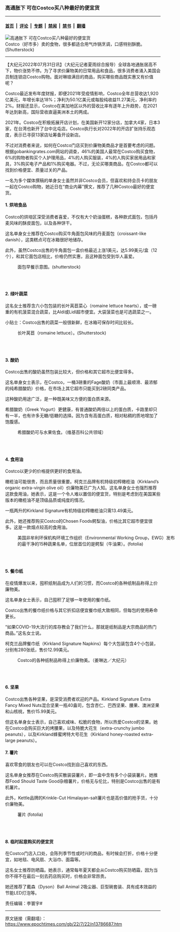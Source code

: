 ### 高通胀下 可在Costco买八种最好的便宜货

---

#### [首页](../../../..?n13786687) &nbsp;|&nbsp; [评论](../../../../../epoch-comment?n13786687) &nbsp;|&nbsp; [专题](../../../../../epoch-special?n13786687) &nbsp;|&nbsp; [禁闻](../../../../../epoch-news?n13786687) &nbsp;|&nbsp; [禁书](../../../../../books?n13786687) &nbsp;|&nbsp; [翻墙](https://github.com/gfw-breaker/nogfw/blob/master/README.md?n13786687)


<div><img alt="高通胀下 可在Costco买八种最好的便宜货" class="attachment-djy_600_400 size-djy_600_400 wp-post-image" src="https://i.epochtimes.com/assets/uploads/2022/05/id13736956-shutterstock_763832152-600x400.jpg"/>
<div class="caption">
 Costco（好市多）卖的食物，很多都适合用气炸锅烹调，口感特别酥脆。(Shutterstock)
</div></div><hr/><div class="post_content" id="artbody" itemprop="articleBody">
 <!-- article content begin -->
 <p>
  【大纪元2022年07月31日讯】（大纪元记者夏雨综合报导）全球各地通胀居高不下，物价涨势不停。为了寻求价廉物美的日常用品和食品，很多消费者涌入美国会员制连锁店Costco购物。面对琳琅满目的商品，购买哪些商品既实惠又有价值呢？
 </p>
 <p>
  Costco最近发布年度财报，即便2021年受疫情影响，Costco全年总营收达1,920亿美元，年增长率达18%；净利为50.1亿美元或每股纯收益11.27美元，净利率约2%。财报还显示，Costco在美加地区以外的营收比率有逐年上升趋势，在2021年达到新高，国际营收直逼美洲本土的两成。
 </p>
 <p>
  2021年。Costco在积极拓展开店计划，在美国新开12家分店，加拿大4家，日本3家，在台湾也新开了台中北屯店。Costco执行长对2022年的开店扩张持乐观态度，表示已寻获13家店址筹备开设新店。
 </p>
 <p>
  不过对消费者来说，如何在Costco门店买到价廉物美商品才是首要考虑的问题。根据gobankingrates.com网站的调查，46%的美国人最常在Costco购买食物，6%的购物者购买个人护理用品，4%的人购买服装，4%的人购买家居用品和家具，3%购买电子产品和1%购买电器。不过，无论买哪类商品，在Costco都可以找到价格便宜、质量过关的产品。
 </p>
 <p>
  一名为多个媒体撰稿的单身女士虽然并非Costco会员，但喜欢和持会员卡的朋友一起在Costco购物，她近日在“商业内幕”撰文，推荐了几种Costco最好的便宜货。
 </p>
 <h4>
  1. 烘培食品
 </h4>
 <p>
  Costco的烘培区深受消费者喜爱，不仅有大个奶油蛋糕，各种款式面包，包括丹麦风味的酥皮面包，以及各种饼干。
 </p>
 <p>
  这名单身女士推荐在Costco购买牛角面包风味的丹麦面包（croissant-like danish），这类糕点可在冰箱很好地储存。
 </p>
 <p>
  此外，虽然Costco出售的牛角面包一盒价格最近上涨1美元，达5.99美元/盒（12个），和其它面包店相比，价格仍然实惠，且这种面包受到华人喜爱。
 </p>
 <figure aria-describedby="caption-attachment-13700651" class="wp-caption aligncenter" id="attachment_13700651" style="width: 600px">
  <ok href="https://i.epochtimes.com/assets/uploads/2022/04/id13700651-shutterstock_1721144104.jpg" target="_blank">
   <img alt="" class="size-large wp-image-13700651" src="https://i.epochtimes.com/assets/uploads/2022/04/id13700651-shutterstock_1721144104-600x400.jpg"/>
  </ok>
  <br/><figcaption class="wp-caption-text" id="caption-attachment-13700651">
   面包早餐示意图。(shutterstock)
  </figcaption><br/>
 </figure><br/>
 <h4>
  2. 绿叶蔬菜
 </h4>
 <p>
  这名女士推荐含六小包包装的长叶莴苣菜心（romaine lettuce hearts），或一磅重的有机菠菜混合蔬菜，比Aldi或Lidl超市便宜。大袋菠菜也是可选蔬菜之一。
 </p>
 <p>
  小贴士：Costco出售的蔬菜一般很新鲜，在冰箱可保存时间比较长。
 </p>
 <figure aria-describedby="caption-attachment-10866701" class="wp-caption aligncenter" id="attachment_10866701" style="width: 600px">
  <ok href="https://i.epochtimes.com/assets/uploads/2018/11/shutterstock_757187653.jpg" target="_blank">
   <img alt="" class="size-large wp-image-10866701" src="https://i.epochtimes.com/assets/uploads/2018/11/shutterstock_757187653-600x450.jpg"/>
  </ok>
  <br/><figcaption class="wp-caption-text" id="caption-attachment-10866701">
   长叶莴苣（romaine lettuce）。(Shutterstock)
  </figcaption><br/>
 </figure><br/>
 <h4>
  3. 酸奶
 </h4>
 <p>
  Costco出售的酸奶虽然包装比较大，但价格和其它超市比便宜得多。
 </p>
 <p>
  这名单身女士表示，在Costco，一桶3磅重的Fage酸奶（市面上最顺滑、最浓郁的纯希腊酸奶）价格，在市场上其它超市只能买到2磅同类产品。
 </p>
 <p>
  这种酸奶用途广泛，是一种既美味又方便的蛋白质来源。
 </p>
 <p>
  希腊酸奶（Greek Yogurt）更健康，有普通酸奶两倍以上的蛋白质，卡路里却只有一半，也有许多无糖/低糖的选择。因为含有高蛋白质，相对粘稠的质地增加了饱腹感。
 </p>
 <figure aria-describedby="caption-attachment-7304115" class="wp-caption aligncenter" id="attachment_7304115" style="width: 600px">
  <ok href="https://i.epochtimes.com/assets/uploads/2015/12/1512092053042669.jpg" target="_blank">
   <img alt="" class="size-full wp-image-7304115" src="https://i.epochtimes.com/assets/uploads/2015/12/1512092053042669.jpg"/>
  </ok>
  <br/><figcaption class="wp-caption-text" id="caption-attachment-7304115">
   希腊酸奶可与水果佐食。（维基百科公共领域）
  </figcaption><br/>
 </figure><br/>
 <h4>
  4. 食用油
 </h4>
 <p>
  Costco以更少的价格提供更好的食用油。
 </p>
 <p>
  橄榄油可能很贵，而且质量很重要。柯克兰品牌有机特级初榨橄榄油（Kirkland’s organic extra-virgin olive oil）价廉物美已广为人知。这名单身女士也强烈推荐这款食用油，她表示，这是一个令人难以置信的便宜货，特别是考虑到在美国某些版本的橄榄油不是顶级品质或纯度的情况。
 </p>
 <p>
  一瓶两升的Kirkland Signature有机特级初榨橄榄油只需13.49美元。
 </p>
 <p>
  此外，她还推荐购买Costco的Chosen Foods鳄梨油，价格比其它超市便宜很多。这是一款烟点较高的食用油。
 </p>
 <figure aria-describedby="caption-attachment-6538701" class="wp-caption aligncenter" id="attachment_6538701" style="width: 512px">
  <ok href="https://i.epochtimes.com/assets/uploads/2015/12/141028151130985.jpg" target="_blank">
   <img alt="" class="size-full wp-image-6538701" src="https://i.epochtimes.com/assets/uploads/2015/12/141028151130985.jpg"/>
  </ok>
  <br/><figcaption class="wp-caption-text" id="caption-attachment-6538701">
   美国非牟利环保机构环境工作组织（Environmental Working Group，EWG）发布的最干净的15种蔬果名单，位居首位的是鳄梨（牛油果）。(fotolia)
  </figcaption><br/>
 </figure><br/>
 <h4>
  5. 餐巾纸
 </h4>
 <p>
  在疫情爆发以来，囤积纸制品成为人们的习惯，而Costco的各种纸制品称得上价廉物美。
 </p>
 <p>
  这名单身女士表示，自己囤积了足够一年使用的餐巾纸。
 </p>
 <p>
  Costco出售的餐巾纸价格与其它折扣店便宜餐巾纸大致相同，但每包的使用寿命更长。
 </p>
 <p>
  “如果COVID-19大流行的库存教会了我们什么，那就是纸制品是大宗商品的热门商品。”这名女士说。
 </p>
 <p>
  柯克兰品牌餐巾纸（Kirkland Signature Napkins）每个大包装包含4个小包装，分别有280张纸，售价12.99美元。
 </p>
 <figure aria-describedby="caption-attachment-11960055" class="wp-caption aligncenter" id="attachment_11960055" style="width: 600px">
  <ok href="https://i.epochtimes.com/assets/uploads/2020/03/2b9401b5d181f1c3-e1584753518133.jpg" target="_blank">
   <img alt="" class="size-large wp-image-11960055" src="https://i.epochtimes.com/assets/uploads/2020/03/2b9401b5d181f1c3-600x450.jpg"/>
  </ok>
  <br/><figcaption class="wp-caption-text" id="caption-attachment-11960055">
   Costco的各种纸制品称得上价廉物美。（姜琳达／大纪元）
  </figcaption><br/>
 </figure><br/>
 <h4>
  6. 坚果
 </h4>
 <p>
  Costco出售各种坚果，是深受消费者欢迎的产品。Kirkland Signature Extra Fancy Mixed Nuts混合坚果一瓶40盎司，包含杏仁、巴西坚果、腰果、澳洲坚果和山核桃，售价15.99美元。
 </p>
 <p>
  但这名单身女士表示，自己喜欢咸味、松脆的食物，所以热爱Costco的坚果。她在Costco会购买巨大的烤腰果，以及特脆大花生（extra-crunchy jumbo peanuts），以及Kirkland蜂蜜烤特大号花生（Kirkland honey-roasted extra-large peanuts）。
 </p>
 <h4>
  7. 薯片
 </h4>
 <p>
  喜欢零食的朋友也可以在Costco找到自己喜欢的东西。
 </p>
 <p>
  这名单身女推荐在Costco购买散装袋薯片，即一盒中含有多个小袋装薯片。她推荐Food Should Taste Good杂粮薯片，价格无与伦比，特别是Costco出售的是有机薯片。
 </p>
 <p>
  此外，Kettle品牌的Krinkle-Cut Himalayan-salt薯片也是高价值的抢手货，十分价廉物美。
 </p>
 <figure aria-describedby="caption-attachment-5839607" class="wp-caption aligncenter" id="attachment_5839607" style="width: 600px">
  <ok href="https://i.epochtimes.com/assets/uploads/2015/03/150308001338985.jpg" target="_blank">
   <img alt="" class="size-large wp-image-5839607" src="https://i.epochtimes.com/assets/uploads/2015/03/150308001338985-600x308.jpg"/>
  </ok>
  <br/><figcaption class="wp-caption-text" id="caption-attachment-5839607">
   薯片 (fotolia)
  </figcaption><br/>
 </figure><br/>
 <h4>
  8. 临时起意购买的便宜货
 </h4>
 <p>
  在Costco门店入口处，会陈列季节性或时兴的商品，有时候会打折，价格十分便宜，如地毯、电风扇、大浴巾、面霜等。
 </p>
 <p>
  这名女士推荐防晒霜。她表示，通常每年夏天都会从Costco购买防晒霜，因为当你不得不在最后一刻去药店购买时，价格会非常昂贵。
 </p>
 <p>
  她还推荐了戴森（Dyson）Ball Animal 2吸尘器、巨型碗套装、具有成本效益的节能LED灯泡等。
 </p>
 <p>
  责任编辑：李寰宇#
 </p>
 <!-- article content end -->
 <div id="below_article_ad">
 </div>
</div>


---

原文链接（需翻墙）：https://www.epochtimes.com/gb/22/7/22/n13786687.htm